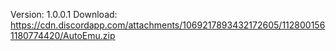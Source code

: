 Version: 1.0.0.1
Download: https://cdn.discordapp.com/attachments/1069217893432172605/1128001561180774420/AutoEmu.zip
